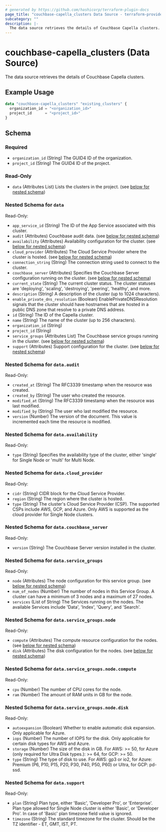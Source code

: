 ```yaml
---
# generated by https://github.com/hashicorp/terraform-plugin-docs
page_title: "couchbase-capella_clusters Data Source - terraform-provider-couchbase-capella"
subcategory: ""
description: |-
  The data source retrieves the details of Couchbase Capella clusters.
---
```


# couchbase-capella_clusters (Data Source)

The data source retrieves the details of Couchbase Capella clusters.

## Example Usage

```terraform
data "couchbase-capella_clusters" "existing_clusters" {
  organization_id = "<organization_id>"
  project_id      = "<project_id>"
}
```

<!-- schema generated by tfplugindocs -->
## Schema

### Required

- `organization_id` (String) The GUID4 ID of the organization.
- `project_id` (String) The GUID4 ID of the project.

### Read-Only

- `data` (Attributes List) Lists the clusters in the project. (see [below for nested schema](#nestedatt--data))

<a id="nestedatt--data"></a>
### Nested Schema for `data`

Read-Only:

- `app_service_id` (String) The ID of the App Service associated with this cluster.
- `audit` (Attributes) Couchbase audit data. (see [below for nested schema](#nestedatt--data--audit))
- `availability` (Attributes) Availability configuration for the cluster. (see [below for nested schema](#nestedatt--data--availability))
- `cloud_provider` (Attributes) The Cloud Service Provider where the cluster is hosted. (see [below for nested schema](#nestedatt--data--cloud_provider))
- `connection_string` (String) The connection string used to connect to the cluster.
- `couchbase_server` (Attributes) Specifies the Couchbase Server configuration running on the cluster. (see [below for nested schema](#nestedatt--data--couchbase_server))
- `current_state` (String) The current cluster status. The cluster statuses are 'deploying', 'scaling', 'destroying', 'peering', 'healthy', and more.
- `description` (String) A description of the cluster (up to 1024 characters).
- `enable_private_dns_resolution` (Boolean) EnablePrivateDNSResolution signals that the cluster should have hostnames that are hosted in a public DNS zone that resolve to a private DNS address.
- `id` (String) The ID of the Capella cluster.
- `name` (String) The name of the cluster (up to 256 characters).
- `organization_id` (String)
- `project_id` (String)
- `service_groups` (Attributes List) The Couchbase service groups running in the cluster. (see [below for nested schema](#nestedatt--data--service_groups))
- `support` (Attributes) Support configuration for the cluster. (see [below for nested schema](#nestedatt--data--support))

<a id="nestedatt--data--audit"></a>
### Nested Schema for `data.audit`

Read-Only:

- `created_at` (String) The RFC3339 timestamp when the resource was created.
- `created_by` (String) The user who created the resource.
- `modified_at` (String) The RFC3339 timestamp when the resource was last modified.
- `modified_by` (String) The user who last modified the resource.
- `version` (Number) The version of the document. This value is incremented each time the resource is modified.


<a id="nestedatt--data--availability"></a>
### Nested Schema for `data.availability`

Read-Only:

- `type` (String) Specifies the availability type of the cluster, either 'single' for Single Node or 'multi' for Multi Node.


<a id="nestedatt--data--cloud_provider"></a>
### Nested Schema for `data.cloud_provider`

Read-Only:

- `cidr` (String) CIDR block for the Cloud Service Provider.
- `region` (String) The region where the cluster is hosted.
- `type` (String) The cluster's Cloud Service Provider (CSP). The supported CSPs include AWS, GCP, and Azure. Only AWS is supported as the cloud provider for Single Node clusters.


<a id="nestedatt--data--couchbase_server"></a>
### Nested Schema for `data.couchbase_server`

Read-Only:

- `version` (String) The Couchbase Server version installed in the cluster.


<a id="nestedatt--data--service_groups"></a>
### Nested Schema for `data.service_groups`

Read-Only:

- `node` (Attributes) The node configuration for this service group. (see [below for nested schema](#nestedatt--data--service_groups--node))
- `num_of_nodes` (Number) The number of nodes in this Service Group. A cluster can have a minimum of 3 nodes and a maximum of 27 nodes.
- `services` (List of String) The Services running on the nodes. The available Services include 'Data', 'Index', 'Query', and 'Search'.

<a id="nestedatt--data--service_groups--node"></a>
### Nested Schema for `data.service_groups.node`

Read-Only:

- `compute` (Attributes) The compute resource configuration for the nodes. (see [below for nested schema](#nestedatt--data--service_groups--node--compute))
- `disk` (Attributes) The disk configuration for the nodes. (see [below for nested schema](#nestedatt--data--service_groups--node--disk))

<a id="nestedatt--data--service_groups--node--compute"></a>
### Nested Schema for `data.service_groups.node.compute`

Read-Only:

- `cpu` (Number) The number of CPU cores for the node.
- `ram` (Number) The amount of RAM units in GB for the node.


<a id="nestedatt--data--service_groups--node--disk"></a>
### Nested Schema for `data.service_groups.node.disk`

Read-Only:

- `autoexpansion` (Boolean) Whether to enable automatic disk expansion. Only applicable for Azure.
- `iops` (Number) The number of IOPS for the disk. Only applicable for certain disk types for AWS and Azure.
- `storage` (Number) The size of the disk in GB. For AWS: >= 50, for Azure (only required for Ultra Disk types.): >= 64, for GCP: >= 50.
- `type` (String) The type of disk to use. For AWS: gp3 or io2, for Azure: Premium (P6, P10, P15, P20, P30, P40, P50, P60) or Ultra, for GCP: pd-ssd.




<a id="nestedatt--data--support"></a>
### Nested Schema for `data.support`

Read-Only:

- `plan` (String) Plan type, either 'Basic', 'Developer Pro', or 'Enterprise'. Plan type allowed for Single Node cluster is either 'Basic', or 'Developer Pro'. In case of 'Basic' plan timezone field value is ignored.
- `timezone` (String) The standard timezone for the cluster. Should be the TZ identifier - ET, GMT, IST, PT.
